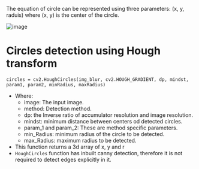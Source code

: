 The equation of circle can be represented using three parameters: (x, y, raduis) where (x, y) is the center of the circle.

![image](https://user-images.githubusercontent.com/91827137/183290261-8f400f9e-df4a-4366-a080-6e35d569fce9.png)

# Circles detection using Hough transform
`circles = cv2.HoughCircles(img_blur, cv2.HOUGH_GRADIENT, dp, mindst, param1, param2, minRadius, maxRadius)`

- Where:
  * image: The input image.
  * method: Detection method.
  * dp: the Inverse ratio of accumulator resolution and image resolution.
  * mindst: minimum distance between centers od detected circles.
  * param_1 and param_2: These are method specific parameters.
  * min_Radius: minimum radius of the circle to be detected.
  * max_Radius: maximum radius to be detected.
- This function returns a 3d array of x, y and r
- `HoughCircles` function has inbuilt canny detection, therefore it is not required to detect edges explicitly in it.
